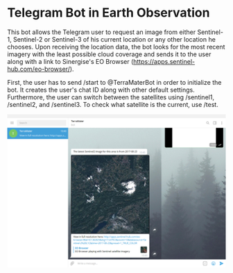 # Telegram Bot in Earth Observation

This bot allows the Telegram user to request an image from either Sentinel-1, Sentinel-2 or Sentinel-3 of his current location or any other location he chooses. Upon receiving the location data, the bot looks for the most recent imagery with the least possible cloud coverage and sends it to the user along with a link to Sinergise's EO Browser (https://apps.sentinel-hub.com/eo-browser/).

First, the user has to send /start to @TerraMaterBot in order to initialize the bot. It creates the user's chat ID along with other default settings. Furthermore, the user can switch between the satellites using /sentinel1, /sentinel2, and /sentinel3. To check what satellite is the current, use /test.

![alt text](https://github.com/fvivian/TelegramBot/blob/master/TerraMater_img.png)
